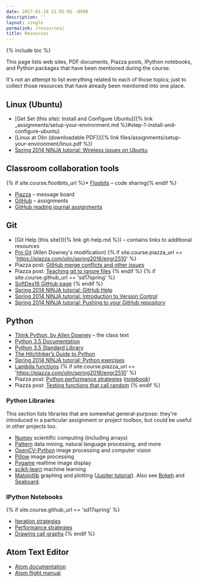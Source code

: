 ```yaml
---
date: 2017-01-18 21:02:02 -0500
description: ''
layout: single
permalink: /resources/
title: Resources
---
```


{% include toc %}

This page lists web sites, PDF documents, Piazza posts, IPython notebooks, and
Python packages that have been mentioned during the course.

It's not an attempt to list everything related to each of those topics; just
to collect those resources that have already been mentioned into one place.

## Linux (Ubuntu)

* [Get Set (this site): Install and Configure Ubuntu]({% link _assignments/setup-your-environment.md %}#step-1-install-and-configure-ubuntu)
* [Linux at Olin (downloadable PDF)]({% link files/assignments/setup-your-environment/linux.pdf %})
* [Spring 2014 NINJA tutorial: Wireless issues on Ubuntu](https://docs.google.com/document/d/1uRRyjQhWyoffL_FNpRHNn8geblh9h0mfvAjjZ0fOtRc/edit)

## Classroom collaboration tools

{% if site.course.flootbits_url %}* [Floobits]({{site.course.flootbits_url}}) – code sharing{% endif %}
* [Piazza]({{site.course.piazza_url}}) – message board
* [GitHub](https://github.com//{{site.course.github_owner}}/ClassNotes/blob/master/Day5_Iteration.ipynb) – assignments
* [GitHub reading journal assignments](https://github.com//{{site.course.github_owner}}/ReadingJournal)

## Git

* [Git Help (this site)]({% link git-help.md %}) – contains links to additional resources
* [Pro Git](https://github.com/AllenDowney/amgit/tree/master/en) (Allen Downey's modification)
{% if site.course.piazza_url == 'https://piazza.com/olin/spring2016/engr2510' %}
* Piazza post: [GitHub merge conflicts and other issues](https://piazza.com/class/ijkborva8jk70v?cid=57)
* Piazza post: [Teaching git to ignore files](https://piazza.com/class/ijkborva8jk70v?cid=97)
{% endif %}
{% if site.course.github_url == 'sd17spring' %}
* [SoftDes16 GitHub page](https://github.com//{{site.course.github_owner}}/ClassNotes/blob/master/Day5_Iteration.ipynb)
{% endif %}
* [Spring 2014 NINJA tutorial: GitHub Help](https://docs.google.com/document/d/12mYDk2Bto-8a4LEq3tL9gvNO_8uehsyaV5WMg2-WNj4/edit)
* [Spring 2014 NINJA tutorial: Introduction to Version Control](https://docs.google.com/presentation/d/15UsxsUBIDA78iplWfKsX0yZAoYIf5ofpEr7PRUE2Y28/edit#slide=id.p)
* [Spring 2014 NINJA tutorial: Pushing to your GitHub repository](https://docs.google.com/document/d/1faRvcK33bIetPkgBH5Vw3Vlz8vl6jdPFKvtowT6Q1xw/edit)

## Python

* [Think Python, by Allen Downey](http://greenteapress.com/wp/think-python-2e/) – the class text
* [Python 3.5 Documentation](https://docs.python.org/3.5/)
* [Python 3.5 Standard Library](https://docs.python.org/3.5/library/index.html)
* [The Hitchhiker’s Guide to Python](http://docs.python-guide.org/)
* [Spring 2014 NINJA tutorial: Python exercises](https://docs.google.com/document/d/1k-JU9cPokJ58ur4ubpbhLAxC26aAx9bCUcianobBLFE/edit)
* [Lambda functions](http://www.secnetix.de/%7Eolli/Python/lambda_functions.hawk)
{% if site.course.piazza_url == 'https://piazza.com/olin/spring2016/engr2510' %}
* Piazza post: [Python performance strategies](https://piazza.com/class/ijkborva8jk70v?cid=105) ([notebook](https://github.com//{{site.course.github_owner}}/ClassNotes/blob/master/Python%20Performance%20Strategies.ipynb))
* Piazza post: [Testing functions that call random](https://piazza.com/class/ijkborva8jk70v?cid=103)
{% endif %}

### Python Libraries

This section lists libraries that are somewhat general-purpose: they're
introduced in a particular assignment or project toolbox, but could be useful
in other projects too.

* [Numpy](http://www.numpy.org) scientific computing (including arrays)
* [Pattern](http://www.clips.ua.ac.be/pattern) data mining, natural language processing, and more
* [OpenCV-Python](https://opencv-python-tutroals.readthedocs.org/en/latest/py_tutorials/py_tutorials.html) image processing and computer vision
* [Pillow](http://python-pillow.org) image processing
* [Pygame](http://www.pygame.org/hifi.html) realtime image display
* [scikit-learn](http://scikit-learn.org/stable/) machine learning
* [Matplotlib](http://matplotlib.org) graphing and plotting ([Jupiter tutorial](http://nbviewer.jupyter.org/github/jrjohansson/scientific-python-lectures/blob/master/Lecture-4-Matplotlib.ipynb)). Also see [Bokeh](http://bokeh.pydata.org/en/latest/) and [Seaboard](http://stanford.edu/~mwaskom/software/seaborn/).

### IPython Notebooks

{% if site.course.github_url == 'sd17spring' %}
* [Iteration strategies](https://github.com//{{site.course.github_owner}}/ClassNotes/blob/master/Day5_Iteration.ipynb)
* [Performance strategies](https://github.com//{{site.course.github_owner}}/ClassNotes/blob/master/Python%20Performance%20Strategies.ipynb)
* [Drawing call graphs](https://github.com//{{site.course.github_owner}}/ClassNotes/blob/master/Call%20Graphs.ipynb)
{% endif %}

## Atom Text Editor

* [Atom documentation](https://atom.io/docs)
* [Atom flight manual](http://flight-manual.atom.io)
